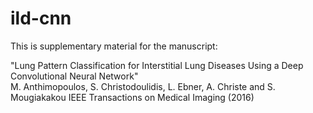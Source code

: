 # ild-cnn
This is supplementary material for the manuscript: 

"Lung Pattern Classification for Interstitial Lung Diseases Using a Deep Convolutional Neural Network"     
M. Anthimopoulos, S. Christodoulidis, L. Ebner, A. Christe and S. Mougiakakou
IEEE Transactions on Medical Imaging (2016)
